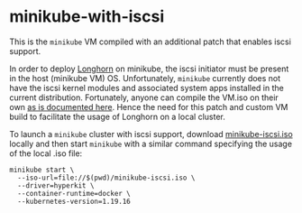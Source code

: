 # minikube-with-iscsi

This is the `minikube` VM compiled with an additional patch that enables iscsi support.  
  
In order to deploy [Longhorn](https://longhorn.io/) on minikube, the iscsi initiator must be present in the host (minikube VM) OS. Unfortunately, `minikube` currently does not have the iscsi kernel modules and associated system apps installed in the current distribution. Fortunately, anyone can compile the VM.iso on their own [as is documented here](https://minikube.sigs.k8s.io/docs/contrib/building/iso/). Hence the need for this patch and custom VM build to facilitate the usage of Longhorn on a local cluster.  
  
To launch a `minikube` cluster with iscsi support, download [minikube-iscsi.iso](https://github.com/589290/minikube-with-iscsi/raw/main/minikube-iscsi.iso) locally and then start `minikube` with a similar command specifying the usage of the local .iso file:  

```
minikube start \
  --iso-url=file://$(pwd)/minikube-iscsi.iso \
  --driver=hyperkit \
  --container-runtime=docker \
  --kubernetes-version=1.19.16
```
